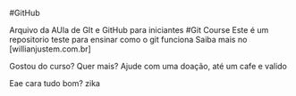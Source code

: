#GitHub

Arquivo da AUla de GIt e GitHub para iniciantes
#Git Course
Este é um repositorio teste para ensinar como o git funciona
Saiba mais no [willianjustem.com.br]

Gostou do curso? Quer mais? Ajude com uma doação, até um cafe e valido

Eae cara tudo bom?
zika
